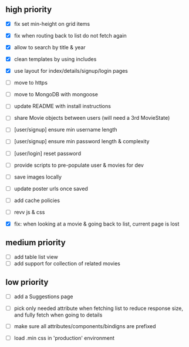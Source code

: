 ## high priority

- [x] fix set min-height on grid items
- [x] fix when routing back to list do not fetch again

- [x] allow to search by title & year
- [x] clean templates by using includes
- [x] use layout for index/details/signup/login pages
- [ ] move to https

- [ ] move to MongoDB with mongoose
- [ ] update README with install instructions
- [ ] share Movie objects between users (will need a 3rd MovieState)
- [ ] [user/signup] ensure min username length
- [ ] [user/signup] ensure min password length & complexity

- [ ] [user/login] reset password

- [ ] provide scripts to pre-populate user & movies for dev

- [ ] save images locally
 - [ ] update poster urls once saved

- [ ] add cache policies
 - [ ] revv js & css

- [x] fix: when looking at a movie & going back to list, current page is lost

## medium priority

- [ ] add table list view
- [ ] add support for collection of related movies

## low priority

- [ ] add a Suggestions page
- [ ] pick only needed attribute when fetching list to reduce response size,
and fully fetch when going to details

- [ ] make sure all attributes/components/bindigns are prefixed
- [ ] load .min css in 'production' environment
